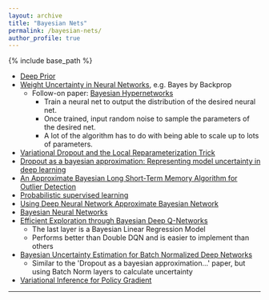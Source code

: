 ```yaml
---
layout: archive
title: "Bayesian Nets"
permalink: /bayesian-nets/
author_profile: true
---
```


{% include base_path %}


* [Deep Prior](https://arxiv.org/abs/1712.05016)
* [Weight Uncertainty in Neural Networks](https://arxiv.org/abs/1505.05424), e.g. Bayes by Backprop
  * Follow-on paper: [Bayesian Hypernetworks](https://arxiv.org/abs/1710.04759)
    * Train a neural net to output the distribution of the desired neural net.
    * Once trained, input random noise to sample the parameters of the desired net.
    * A lot of the algorithm has to do with being able to scale up to lots of parameters.
* [Variational Dropout and the Local Reparameterization Trick](https://arxiv.org/abs/1506.02557)
* [Dropout as a bayesian approximation: Representing model uncertainty in deep learning](https://arxiv.org/abs/1506.02142)
* [An Approximate Bayesian Long Short-Term Memory Algorithm for Outlier Detection](https://arxiv.org/abs/1712.08773)
* [Probabilistic supervised learning](https://arxiv.org/abs/1801.00753)
* [Using Deep Neural Network Approximate Bayesian Network](https://arxiv.org/abs/1801.00282)
* [Bayesian Neural Networks](https://arxiv.org/abs/1801.07710)
* [Efficient Exploration through Bayesian Deep Q-Networks](https://arxiv.org/abs/1802.04412)
  * The last layer is a Bayesian Linear Regression Model
  * Performs better than Double DQN and is easier to implement than others
* [Bayesian Uncertainty Estimation for Batch Normalized Deep Networks](https://arxiv.org/abs/1802.06455)
  * Similar to the 'Dropout as a bayesian approximation...' paper, but using Batch Norm layers to calculate uncertainty
* [Variational Inference for Policy Gradient](https://arxiv.org/abs/1802.07833)

---

